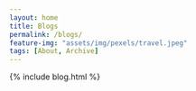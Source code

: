 ```yaml
---
layout: home
title: Blogs
permalink: /blogs/
feature-img: "assets/img/pexels/travel.jpeg"
tags: [About, Archive]
---
```

{% include blog.html %}
